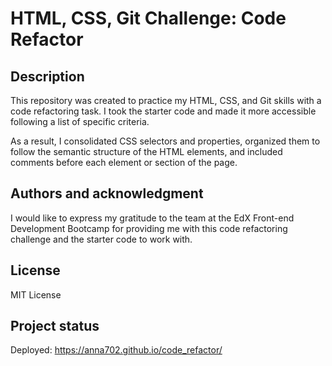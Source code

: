 # HTML, CSS, Git Challenge: Code Refactor

## Description

This repository was created to practice my HTML, CSS, and Git skills with a code refactoring task. I took the starter code and made it more accessible following a list of specific criteria.

As a result, I consolidated CSS selectors and properties, organized them to follow the semantic structure of the HTML elements, and included comments before each element or section of the page.

## Authors and acknowledgment

I would like to express my gratitude to the team at the EdX Front-end Development Bootcamp for providing me with this code refactoring challenge and the starter code to work with.

## License

MIT License

## Project status

Deployed:
https://anna702.github.io/code_refactor/
